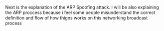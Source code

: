 Next is the explanation of the ARP Spoofing attack. I will be also explaining the ARP proccess because i feel some people misunderstand the correct definition and flow of how thigns works on this networking broadcast process
